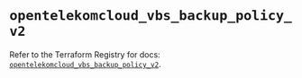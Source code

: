 # `opentelekomcloud_vbs_backup_policy_v2`

Refer to the Terraform Registry for docs: [`opentelekomcloud_vbs_backup_policy_v2`](https://registry.terraform.io/providers/opentelekomcloud/opentelekomcloud/1.36.8/docs/resources/vbs_backup_policy_v2).
